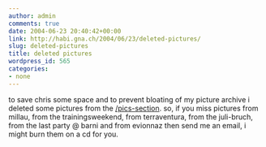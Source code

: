 ```yaml
---
author: admin
comments: true
date: 2004-06-23 20:40:42+00:00
link: http://habi.gna.ch/2004/06/23/deleted-pictures/
slug: deleted-pictures
title: deleted pictures
wordpress_id: 565
categories:
- none
---
```


to save chris some space and to prevent bloating of my picture archive i deleted some pictures from the [/pics-section](http://habi.gna.ch/pics/).
so, if you miss pictures from millau, from the trainingsweekend, from terraventura, from the juli-bruch, from the last party @ barni and from evionnaz then send me an email, i might burn them on a cd for you.
